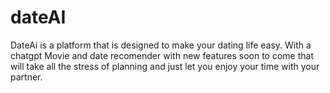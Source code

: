 # dateAI
DateAi is a platform that is designed to make your dating life easy. With a chatgpt Movie and date recomender with new features soon to come that will take all the stress of planning and just let you enjoy your time with your partner.
